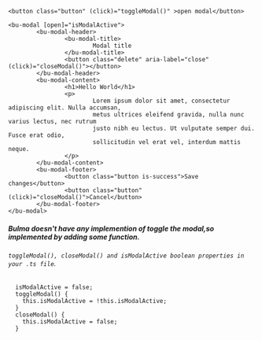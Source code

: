 ```
<button class="button" (click)="toggleModal()" >open modal</button>

<bu-modal [open]="isModalActive">
        <bu-modal-header>
                <bu-modal-title>
                        Modal title
                </bu-modal-title>
                <button class="delete" aria-label="close" (click)="closeModal()"></button>
        </bu-modal-header>
        <bu-modal-content>
                <h1>Hello World</h1>
                <p>
                        Lorem ipsum dolor sit amet, consectetur adipiscing elit. Nulla accumsan,
                        metus ultrices eleifend gravida, nulla nunc varius lectus, nec rutrum
                        justo nibh eu lectus. Ut vulputate semper dui. Fusce erat odio,
                        sollicitudin vel erat vel, interdum mattis neque.
                </p>
        </bu-modal-content>
        <bu-modal-footer>
                <button class="button is-success">Save changes</button>
                <button class="button" (click)="closeModal()">Cancel</button>
        </bu-modal-footer>
</bu-modal>
```
##### Bulma doesn't have any implemention of  toggle the modal,so implemented  by adding some function. 
###### ```toggleModal(), closeModal() and isModalActive boolean properties in your .ts file```.

```
  isModalActive = false;
  toggleModal() {
    this.isModalActive = !this.isModalActive;
  }
  closeModal() {
    this.isModalActive = false;
  }

```
